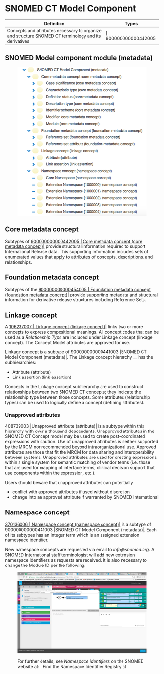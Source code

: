 # SNOMED CT Model Component

Definition| Types  
---|---  
Concepts and attributes necessary to organize and structure SNOMED CT terminology and its derivatives|  [ 900000000000442005 | Core metadata concept (core metadata concept)|](http://snomed.info/id/900000000000442005 "900000000000442005 | Core metadata concept \(core metadata concept\) |") [ 900000000000454005 | Foundation metadata concept (foundation metadata concept)|](http://snomed.info/id/900000000000454005 "900000000000454005 | Foundation metadata concept \(foundation metadata concept\) |") [ 106237007 | Linkage concept (linkage concept)|](http://snomed.info/id/106237007 "106237007 | Linkage concept \(linkage concept\) |") [ 370136006 | Namespace concept (namespace concept)|](http://snomed.info/id/370136006 "370136006 | Namespace concept \(namespace concept\) |")  
  
## SNOMED Model component module (metadata) 

<figure><img src="images/174691388.png" alt="" title=""></figure>

  

## Core metadata concept

Subtypes of [ 900000000000442005 | Core metadata concept (core metadata concept)|](http://snomed.info/id/900000000000442005 "900000000000442005 | Core metadata concept \(core metadata concept\) |") provide structural information required to support International Release data. This supporting information includes sets of enumerated values that apply to attributes of concepts, descriptions, and relationships.

## Foundation metadata concept

Subtypes of the [ 900000000000454005 | Foundation metadata concept (foundation metadata concept)|](http://snomed.info/id/900000000000454005 "900000000000454005 | Foundation metadata concept \(foundation metadata concept\) |") provide supporting metadata and structural information for derivative release structures including Reference Sets.

## Linkage concept 

A [ 106237007 | Linkage concept (linkage concept)|](http://snomed.info/id/106237007 "106237007 | Linkage concept \(linkage concept\) |") links two or more concepts to express compositional meanings. All concept codes that can be used as a  _Relationship Type_ are included under Linkage concept (linkage concept). The Concept Model attributes are approved for use.

Linkage concept is a subtype of 900000000000441003 |SNOMED CT Model Component (metadata)|. The Linkage concept hierarchy __ has the subhierarchies:

  * Attribute (attribute)
  * Link assertion (link assertion)

Concepts in the Linkage concept subhierarchy are used to construct relationships between two SNOMED CT concepts; they indicate the relationship type between those concepts. Some attributes (relationship types) can be used to logically define a concept (defining attributes).

### Unapproved attributes

408739003 |Unapproved attribute (attribute)| is a subtype within this hierarchy with over a thousand descendants. Unapproved attributes in the SNOMED CT Concept model may be used to create post-coordinated expressions with caution. Use of unapproved attributes is neither supported by the MRCM nor recommended beyond intraorganizational use. Approved attributes are those that fit the MRCM for data sharing and interoperability between systems. Unapproved attributes are used for creating expressions within a single system for semantic matching of vendor terms (i.e. those that are used for mapping of interface terms, clinical decision support that use components within the expression, etc.). 

Users should beware that unapproved attributes can potentially

  * conflict with approved attributes if used without discretion
  * change into an approved attribute if warranted by SNOMED International 

## Namespace concept

[ 370136006 | Namespace concept (namespace concept)|](http://snomed.info/id/370136006 "370136006 | Namespace concept \(namespace concept\) |") is a subtype of 900000000000441003 |SNOMED CT Model Component (metadata)|. Each of its subtypes has an integer term which is an assigned extension namespace identifier.

New namespace concepts are requested via email to _info@snomed.org_. A SNOMED International staff terminologist will add new extension namespace identifiers as requests are received. It is also necessary to change the Module ID per the following:

<figure><img src="images/174691390.png" alt="" title=""><figcaption><p>For further details, see <em>Namespace identifiers</em> on the SNOMED website at: <https://www.snomed.org/snomed-ct/Use-SNOMED-CT>. Find the Namespace Identifier Registry at <https://cis.ihtsdotools.org/info/></p></figcaption></figure>

  


